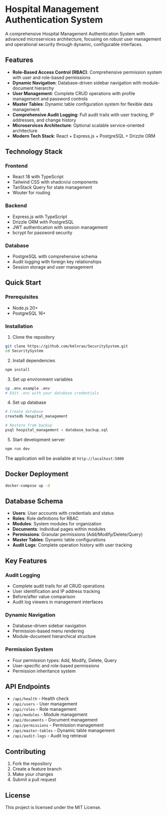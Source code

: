 # Hospital Management Authentication System

A comprehensive Hospital Management Authentication System with advanced microservices architecture, focusing on robust user management and operational security through dynamic, configurable interfaces.

## Features

- **Role-Based Access Control (RBAC)**: Comprehensive permission system with user and role-based permissions
- **Dynamic Navigation**: Database-driven sidebar navigation with module-document hierarchy
- **User Management**: Complete CRUD operations with profile management and password controls
- **Master Tables**: Dynamic table configuration system for flexible data management
- **Comprehensive Audit Logging**: Full audit trails with user tracking, IP addresses, and change history
- **Microservices Architecture**: Optional scalable service-oriented architecture
- **Modern Tech Stack**: React + Express.js + PostgreSQL + Drizzle ORM

## Technology Stack

### Frontend
- React 18 with TypeScript
- Tailwind CSS with shadcn/ui components
- TanStack Query for state management
- Wouter for routing

### Backend
- Express.js with TypeScript
- Drizzle ORM with PostgreSQL
- JWT authentication with session management
- bcrypt for password security

### Database
- PostgreSQL with comprehensive schema
- Audit logging with foreign key relationships
- Session storage and user management

## Quick Start

### Prerequisites
- Node.js 20+
- PostgreSQL 16+

### Installation

1. Clone the repository
```bash
git clone https://github.com/kmlnrao/SecuritySystem.git
cd SecuritySystem
```

2. Install dependencies
```bash
npm install
```

3. Set up environment variables
```bash
cp .env.example .env
# Edit .env with your database credentials
```

4. Set up database
```bash
# Create database
createdb hospital_management

# Restore from backup
psql hospital_management < database_backup.sql
```

5. Start development server
```bash
npm run dev
```

The application will be available at `http://localhost:5000`

## Docker Deployment

```bash
docker-compose up -d
```

## Database Schema

- **Users**: User accounts with credentials and status
- **Roles**: Role definitions for RBAC
- **Modules**: System modules for organization
- **Documents**: Individual pages within modules
- **Permissions**: Granular permissions (Add/Modify/Delete/Query)
- **Master Tables**: Dynamic table configurations
- **Audit Logs**: Complete operation history with user tracking

## Key Features

### Audit Logging
- Complete audit trails for all CRUD operations
- User identification and IP address tracking
- Before/after value comparison
- Audit log viewers in management interfaces

### Dynamic Navigation
- Database-driven sidebar navigation
- Permission-based menu rendering
- Module-document hierarchical structure

### Permission System
- Four permission types: Add, Modify, Delete, Query
- User-specific and role-based permissions
- Permission inheritance system

## API Endpoints

- `/api/health` - Health check
- `/api/users` - User management
- `/api/roles` - Role management
- `/api/modules` - Module management
- `/api/documents` - Document management
- `/api/permissions` - Permission management
- `/api/master-tables` - Dynamic table management
- `/api/audit-logs` - Audit log retrieval

## Contributing

1. Fork the repository
2. Create a feature branch
3. Make your changes
4. Submit a pull request

## License

This project is licensed under the MIT License.